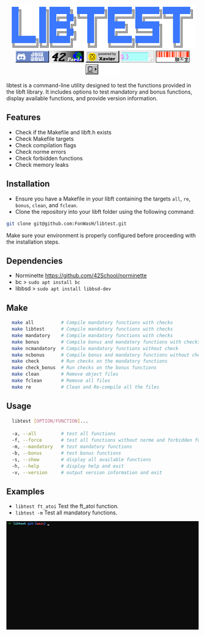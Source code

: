 <p align="center">
  <img src="resources/title.png" />
  <br><a href="https://discord.gg/hVr9nDFwgY"><img src="resources/discord.gif" /></a>
  <a href="https://42.fr/"><img src="resources/42.gif" /></a>
  <a href="https://raw.githubusercontent.com/FonWasH/libtest/main/resources/le_xav.jpg"><img src="resources/xav.gif" /></a>
  <a href="https://www.youtube.com/watch?v=SFdjkTLiJuY"><img src="resources/logo1.gif" /></a>
  <a href="https://www.youtube.com/watch?v=aV6VyvAHOdg"><img src="resources/logo2.gif" /></a>
  <img src="resources/000010.gif" />
</p>


libtest is a command-line utility designed to test the functions provided in the libft library.
It includes options to test mandatory and bonus functions, display available functions, and provide version information.

## Features
- Check if the Makefile and libft.h exists
- Check Makefile targets
- Check compilation flags
- Check norme errors
- Check forbidden functions
- Check memory leaks

## Installation
- Ensure you have a Makefile in your libft containing the targets `all`, `re`, `bonus`, `clean`, and `fclean`.
- Clone the repository into your libft folder using the following command:
```bash
git clone git@github.com:FonWasH/libtest.git
```
Make sure your environment is properly configured before proceeding with the installation steps.

## Dependencies
- Norminette https://github.com/42School/norminette
- bc > `sudo apt install bc`
- libbsd > `sudo apt install libbsd-dev`

## Make
```bash
  make all          # Compile mandatory functions with checks
  make libtest      # Compile mandatory functions with checks
  make mandatory    # Compile mandatory functions with checks
  make bonus        # Compile bonus and mandatory functions with checks
  make ncmandatory  # Compile mandatory functions without check
  make ncbonus      # Compile bonus and mandatory functions without check
  make check        # Run checks on the mandatory functions
  make check_bonus  # Run checks on the bonus functions
  make clean        # Remove object files
  make fclean       # Remove all files
  make re           # Clean and Re-compile all the files
```

## Usage
```bash
  libtest [OPTION/FUNCTION]...

  -a, --all         # test all functions
  -f, --force       # test all functions without norme and forbidden functions check
  -m, --mandatory   # test mandatory functions
  -b, --bonus       # test bonus functions
  -s, --show        # display all available functions
  -h, --help        # display help and exit
  -v, --version     # output version information and exit
```
  
## Examples
- `libtest ft_atoi` Test the ft_atoi function.
- `libtest -m` Test all mandatory functions.
<p align="left">
  <img src="resources/example.gif" />
</p>